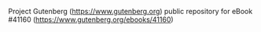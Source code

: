Project Gutenberg (https://www.gutenberg.org) public repository for eBook #41160 (https://www.gutenberg.org/ebooks/41160)
